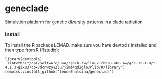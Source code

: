 # geneclade
Simulation platform for genetic diversity patterns in a clade radiation

### Install 

To install the R package LEMAD, make sure you have devtools installed and then type from R (Rstudio):

```
library(devtools)
.libPaths("/opt/software/uoa/spack-sw/linux-rhel8-x86_64/gcc-12.1.0/r-4.1.3-gixu37cbx7dcnwzya2lu7jimi4qd2gl6/rlib/R/library")
remotes::install_github("leonelhalsina/geneclade")


```
